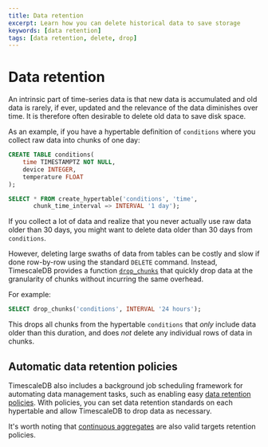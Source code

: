 ```yaml
---
title: Data retention
excerpt: Learn how you can delete historical data to save storage
keywords: [data retention]
tags: [data retention, delete, drop]
---
```


# Data retention

An intrinsic part of time-series data is that new data is accumulated
and old data is rarely, if ever, updated and the relevance of the data
diminishes over time. It is therefore often desirable to delete old
data to save disk space.

As an example, if you have a hypertable definition of `conditions`
where you collect raw data into chunks of one day:

```sql
CREATE TABLE conditions(
    time TIMESTAMPTZ NOT NULL,
    device INTEGER,
    temperature FLOAT
);

SELECT * FROM create_hypertable('conditions', 'time',
       chunk_time_interval => INTERVAL '1 day');
```

If you collect a lot of data and realize that you never actually use
raw data older than 30 days, you might want to delete data older than
30 days from `conditions`.

However, deleting large swaths of data from tables can be costly and
slow if done row-by-row using the standard `DELETE` command. Instead,
TimescaleDB provides a function [`drop_chunks`][drop-chunks] that quickly drop data
at the granularity of chunks without incurring the same overhead.

For example:

```sql
SELECT drop_chunks('conditions', INTERVAL '24 hours');
```

This drops all chunks from the hypertable `conditions` that _only_
include data older than this duration, and does _not_ delete any
individual rows of data in chunks.


## Automatic data retention policies [](retention-policy)

TimescaleDB also includes a background job scheduling framework for automating
data management tasks, such as enabling easy [data retention policies][add-retention-policy]. With
policies, you can set data retention standards on each hypertable and allow
TimescaleDB to drop data as necessary.

It's worth noting that [continuous aggregates][continuous-aggregates] are also valid targets retention
policies.

[add-retention-policy]: /api/:currentVersion:/data-retention/add_retention_policy/
[continuous-aggregates]: /timescaledb/:currentVersion:/overview/core-concepts/continuous-aggregates/
[drop-chunks]: /api/:currentVersion:/hypertable/drop_chunks/
